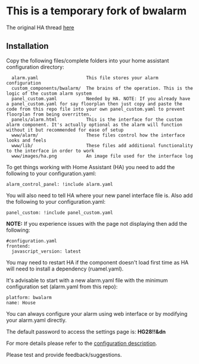 # This is a temporary fork of bwalarm
The original HA thread [here](https://community.home-assistant.io/t/yet-another-take-on-an-alarm-system/32386)

## Installation

Copy the following files/complete folders into your home assistant configuration directory:
```
  alarm.yaml                  This file stores your alarm configuration
  custom_components/bwalarm/  The brains of the operation. This is the logic of the custom alarm system
  panel_custom.yaml           Needed by HA. NOTE: If you already have a panel_custom.yaml for say floorplan then just copy and paste the code from this repo file into your own panel_custom.yaml to prevent floorplan from being overritten.
  panels/alarm.html           This is the interface for the custom alarm component. It's actually optional as the alarm will function without it but recommended for ease of setup
  www/alarm/                  These files control how the interface looks and feels
  www/lib/                    These files add additional functionality to the interface in order to work
  www/images/ha.png           An image file used for the interface log
```

To get things working with Home Assistant (HA) you need to add the following to your configuration.yaml:
```
alarm_control_panel: !include alarm.yaml
```
You will also need to tell HA where your new panel interface file is. Also add the following to your configuration.yaml:
```
panel_custom: !include panel_custom.yaml
```

**NOTE:** If you experience issues with the page not displaying then add the following:
```
#configuration.yaml
frontend:
  javascript_version: latest
```
You may need to restart HA if the component doesn't load first time as HA will need to install a dependency (ruamel.yaml).

It's advisable to start with a new alarm.yaml file with the minimum configuration set (alarm.yaml from this repo):
```
platform: bwalarm
name: House
```
You can always configure your alarm using web interface or by modifying your alarm.yaml directly.

The default password to access the settings page is: **HG28!!&dn**

For more details please refer to the [configuration description](https://github.com/akasma74/Hass-Custom-Alarm/blob/master/guidance/configuration.md).

Please test and provide feedback/suggestions.
